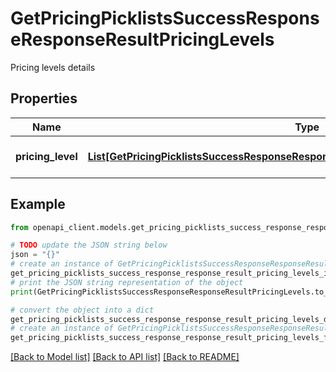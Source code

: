 # GetPricingPicklistsSuccessResponseResponseResultPricingLevels

Pricing levels details

## Properties

Name | Type | Description | Notes
------------ | ------------- | ------------- | -------------
**pricing_level** | [**List[GetPricingPicklistsSuccessResponseResponseResultPricingLevelsPricingLevelInner]**](GetPricingPicklistsSuccessResponseResponseResultPricingLevelsPricingLevelInner.md) | List of pricing levels | [optional] 

## Example

```python
from openapi_client.models.get_pricing_picklists_success_response_response_result_pricing_levels import GetPricingPicklistsSuccessResponseResponseResultPricingLevels

# TODO update the JSON string below
json = "{}"
# create an instance of GetPricingPicklistsSuccessResponseResponseResultPricingLevels from a JSON string
get_pricing_picklists_success_response_response_result_pricing_levels_instance = GetPricingPicklistsSuccessResponseResponseResultPricingLevels.from_json(json)
# print the JSON string representation of the object
print(GetPricingPicklistsSuccessResponseResponseResultPricingLevels.to_json())

# convert the object into a dict
get_pricing_picklists_success_response_response_result_pricing_levels_dict = get_pricing_picklists_success_response_response_result_pricing_levels_instance.to_dict()
# create an instance of GetPricingPicklistsSuccessResponseResponseResultPricingLevels from a dict
get_pricing_picklists_success_response_response_result_pricing_levels_from_dict = GetPricingPicklistsSuccessResponseResponseResultPricingLevels.from_dict(get_pricing_picklists_success_response_response_result_pricing_levels_dict)
```
[[Back to Model list]](../README.md#documentation-for-models) [[Back to API list]](../README.md#documentation-for-api-endpoints) [[Back to README]](../README.md)


